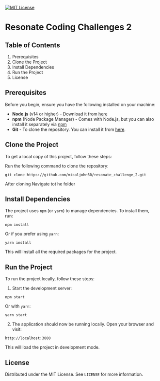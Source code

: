 [![MIT License](https://img.shields.io/badge/License-MIT-green.svg)](https://choosealicense.com/licenses/mit/)

# Resonate Coding Challenges 2

## Table of Contents
1. Prerequisites
2. Clone the Project
3. Install Dependencies
4. Run the Project
5. License

## Prerequisites

Before you begin, ensure you have the following installed on your machine:

- **Node.js** (v14 or higher) - Download it from [here](https://nodejs.org/)
- **npm** (Node Package Manager) - Comes with Node.js, but you can also install it separately via [npm](https://www.npmjs.com/)
- **Git** - To clone the repository. You can install it from [here](https://git-scm.com/).

## Clone the Project

To get a local copy of this project, follow these steps:


 Run the following command to clone the repository:

 ```
git clone https://github.com/micaljohn60/resonate_challenge_2.git
 ```

 After cloning Navigate tot he folder

 ## Install Dependencies

The project uses `npm` (or `yarn`) to manage dependencies. To install them, run:

```
npm install
```

Or if you prefer using `yarn`:

```
yarn install
```

This will install all the required packages for the project.

## Run the Project

To run the project locally, follow these steps:

1. Start the development server:

```
npm start
```

Or with `yarn`:

```
yarn start
```

2. The application should now be running locally. Open your browser and visit:

```
http://localhost:3000
```

This will load the project in development mode.



## License

Distributed under the MIT License. See `LICENSE` for more information.